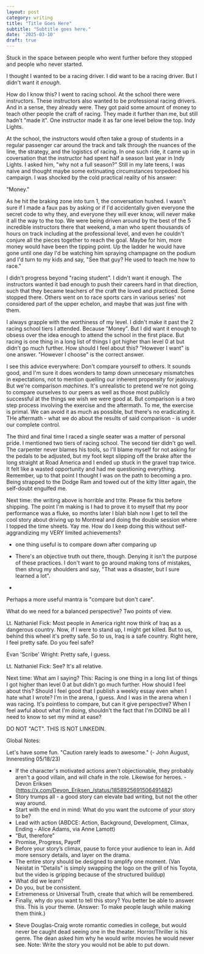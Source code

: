 ```yaml
---
layout: post
category: writing
title: "Title Goes Here"
subtitle: "Subtitle goes here."
date: '2025-03-10'
draft: true
---
```


Stuck in the space between people who went further before they stopped and people who never started.

I thought I wanted to be a racing driver. I did want to be a racing driver. But I didn't want it _enough_.

How do I know this? I went to racing school. At the school there were instructors. These instructors also wanted to be professional racing drivers. And in a sense, they already were. They got paid some amount of money to teach other people the craft of racing. They made it further than me, but still hadn't "made it". One instructor made it as far one level below the top. Indy Lights.

At the school, the instructors would often take a group of students in a regular passenger car around the track and talk through the nuances of the line, the strategy, and the logistics of racing. In one such ride, it came up in coversation that the instructor had spent half a season last year in Indy Lights. I asked him, "why not a full season?" Still in my late teens, I was naive and thought maybe some extinuating circumstances torpedoed his campaign. I was shocked by the cold practical reality of his answer:

"Money."

As he hit the braking zone into turn 1, the conversation hushed. I wasn't sure if I made a faux pas by asking or if I'd accidentally given everyone the secret code to why they, and everyone they will ever know, will never make it all the way to the top. We were being driven around by the best of the 5 incredible instructors there that weekend, a man who spent thousands of hours on track including at the professional level, and even he couldn't conjure all the pieces together to reach the goal. Maybe for him, more money would have been the tipping point. Up the ladder he would have gone until one day I'd be watching him spraying champagne on the podium and I'd turn to my kids and say, "See that guy? He used to teach me how to race."

I didn't progress beyond "racing student". I didn't want it enough. The instructors wanted it bad enough to push their careers hard in that direction, such that they became teachers of the craft the loved and practiced. Some stopped there. Others went on to race sports cars in various series' not considered part of the upper echelon, and maybe that was just fine with them. 

I always grapple with the worthiness of my level. I didn't make it past the 2 racing school tiers I attended. Because "Money". But I did want it enough to obsess over the idea enough to attend the school in the first place. But racing is one thing in a long list of things I got higher than level 0 at but didn't go much further. How should I feel about this? "However I want" is one answer. "However I choose" is the correct answer. 

I see this advice everywhere: Don't compare yourself to others. It sounds good, and I'm sure it does wonders to tamp down unnecesary mismatches in expectations, not to mention quelling our inherent propensity for jealousy. But we're comparison _machines_. It's unrealistic to pretend we're not going to compare ourselves to our peers as well as those most publicly successful at the things we wish we were good at. But comparison is a two step process involving the exercise and the aftermath. To me, the exercise is primal. We can avoid it as much as possible, but there's no eradicating it. THe aftermath - what we do about the results of said comparison - is under our complete control.

The third and final time I raced a single seater was a matter of personal pride. I mentioned two tiers of racing school. The second tier didn't go well. The carpenter never blames his tools, so I'll blame myself for not asking for the pedals to be adjusted, but my foot kept slipping off the brake after the long straight at Road America and I ended up stuck in the gravel trap twice. It felt like a wasted opportunity and had me questioning everything. Remember, up to that point I thought I was on the path to becoming a pro. Being strapped to the Dodge Ram and towed out of the kitty litter again, the self-doubt engulfed me. 

Next time: the writing above is horrible and trite. Please fix this before shipping. The point I'm making is I had to prove it to myself that my poor performance was a fluke, so months later I blah blah now I get to tell the cool story about driving up to Montreal and doing the double session where I topped the time sheets. Yay me. How do I keep doing this without self-aggrandizing my VERY limited achievements?



- one thing useful is to compare down after comparing up

- There's an objective truth out there, though. Denying it isn't the purpose of these practices. I don't want to go around making tons of mistakes, then shrug my shoulders and say, "That was a disaster, but I sure learned a lot". 

- 



Perhaps a more useful mantra is "compare but don't care". 

What do we need for a balanced perspective? Two points of view. 



Lt. Nathaniel Fick:
Most people in America right now think of Iraq as a dangerous country. Now, if I were to stand up, I might get killed. But to us, behind this wheel it's pretty safe. So to us, Iraq is a safe country. Right here, I feel pretty safe. Do you feel safe?

Evan 'Scribe' Wright:
Pretty safe, I guess.

Lt. Nathaniel Fick:
See? It's all relative.



Next time: What am I saying? This: Racing is one thing in a long list of things I got higher than level 0 at but didn't go much further. How should I feel about this? Should I feel good that I publish a weekly essay even when I hate what I wrote? I'm in the arena, I guess. And I was in the arena when I was racing. It's pointless to compare, but can it give perspective? When I feel awful about what I'm doing, shouldn't the fact that I'm DOING be all I need to know to set my mind at ease?


DO NOT "ACT". THIS IS NOT LINKEDIN.

Global Notes:

Let's have some fun. "Caution rarely leads to awesome." (- John August, Inneresting 05/18/23)

- If the character's motivated actions aren't objectionable, they probably aren't a good villain, and will chafe in the role. Likewise for heroes. -Devon Eriksen (https://x.com/Devon_Eriksen_/status/1858925691506491482)
- Story trumps all - a good story can elevate bad writing, but not the other way around.
- Start with the end in mind: What do you want the outcome of your story to be?
- Lead with action (ABDCE: Action, Background, Development, Climax, Ending - Alice Adams, via Anne Lamott)
- “But, therefore”
- Promise, Progress, Payoff
- Before your story’s climax, pause to force your audience to lean in. Add more sensory details, and layer on the drama.
- The entire story should be designed to amplify one moment. (Van Neistat in "Details" is simply swapping the logo on the grill of his Toyota, but the video is gripping because of the structured buildup)
- What did we learn?
- Do you, but be consistent.
- Extremeness or Universal Truth, create that which will be remembered.
- Finally, why do you want to tell this story? You better be able to answer this. This is your theme. (Answer: To make people laugh while making them think.)

<!-- Candidate note -->
- Steve Douglas-Craig wrote romantic comedies in college, but would never be caught dead seeing one in the theater. Horror/Thriller is his genre. The dean asked him why he would write movies he would never see. Note: Write the story you would not be able to put down.